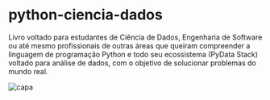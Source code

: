 # python-ciencia-dados

Livro voltado para estudantes de Ciência de Dados, Engenharia de Software ou até mesmo profissionais de outras áreas que queiram compreender a linguagem de programação Python e todo seu ecossistema (PyData Stack) voltado para análise de dados, com o objetivo de solucionar problemas do mundo real.

![capa](https://github.com/machadodecastro/python-ciencia-dados/assets/5161201/a7a524d7-41b8-467c-bbed-06f0f6d29c39)
